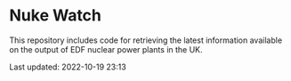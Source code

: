 # Nuke Watch

This repository includes code for retrieving the latest information available on the output of EDF nuclear power plants in the UK.

Last updated: 2022-10-19 23:13
